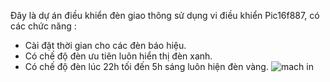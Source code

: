 Đây là dự án điều khiển đèn giao thông sử dụng vi điều khiển Pic16f887, có các chức năng : 
  + Cài đặt thời gian cho các đèn báo hiệu.
  + Có chế độ đèn ưu tiên luôn hiển thị đèn xanh. 
  + Có chế độ đèn lúc 22h tối đến 5h sáng luôn hiện đèn vàng.
![mach in](https://github.com/pl1707/traffic_lights_pic16/assets/166418048/55b8e20f-b757-4082-afa0-71e533fab6f2)
